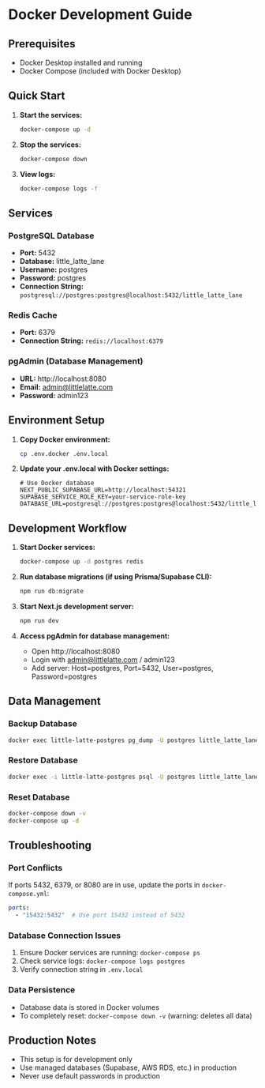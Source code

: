 # Docker Development Guide

## Prerequisites
- Docker Desktop installed and running
- Docker Compose (included with Docker Desktop)

## Quick Start

1. **Start the services:**
   ```bash
   docker-compose up -d
   ```

2. **Stop the services:**
   ```bash
   docker-compose down
   ```

3. **View logs:**
   ```bash
   docker-compose logs -f
   ```

## Services

### PostgreSQL Database
- **Port:** 5432
- **Database:** little_latte_lane
- **Username:** postgres
- **Password:** postgres
- **Connection String:** `postgresql://postgres:postgres@localhost:5432/little_latte_lane`

### Redis Cache
- **Port:** 6379
- **Connection String:** `redis://localhost:6379`

### pgAdmin (Database Management)
- **URL:** http://localhost:8080
- **Email:** admin@littlelatte.com
- **Password:** admin123

## Environment Setup

1. **Copy Docker environment:**
   ```bash
   cp .env.docker .env.local
   ```

2. **Update your .env.local with Docker settings:**
   ```
   # Use Docker database
   NEXT_PUBLIC_SUPABASE_URL=http://localhost:54321
   SUPABASE_SERVICE_ROLE_KEY=your-service-role-key
   DATABASE_URL=postgresql://postgres:postgres@localhost:5432/little_latte_lane
   ```

## Development Workflow

1. **Start Docker services:**
   ```bash
   docker-compose up -d postgres redis
   ```

2. **Run database migrations (if using Prisma/Supabase CLI):**
   ```bash
   npm run db:migrate
   ```

3. **Start Next.js development server:**
   ```bash
   npm run dev
   ```

4. **Access pgAdmin for database management:**
   - Open http://localhost:8080
   - Login with admin@littlelatte.com / admin123
   - Add server: Host=postgres, Port=5432, User=postgres, Password=postgres

## Data Management

### Backup Database
```bash
docker exec little-latte-postgres pg_dump -U postgres little_latte_lane > backup.sql
```

### Restore Database
```bash
docker exec -i little-latte-postgres psql -U postgres little_latte_lane < backup.sql
```

### Reset Database
```bash
docker-compose down -v
docker-compose up -d
```

## Troubleshooting

### Port Conflicts
If ports 5432, 6379, or 8080 are in use, update the ports in `docker-compose.yml`:
```yaml
ports:
  - "15432:5432"  # Use port 15432 instead of 5432
```

### Database Connection Issues
1. Ensure Docker services are running: `docker-compose ps`
2. Check service logs: `docker-compose logs postgres`
3. Verify connection string in `.env.local`

### Data Persistence
- Database data is stored in Docker volumes
- To completely reset: `docker-compose down -v` (warning: deletes all data)

## Production Notes
- This setup is for development only
- Use managed databases (Supabase, AWS RDS, etc.) in production
- Never use default passwords in production
